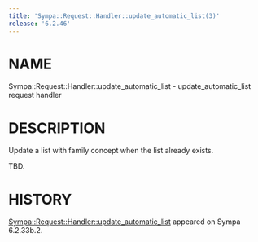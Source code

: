 ```yaml
---
title: 'Sympa::Request::Handler::update_automatic_list(3)'
release: '6.2.46'
---
```


# NAME

Sympa::Request::Handler::update\_automatic\_list -
update\_automatic\_list request handler

# DESCRIPTION

Update a list with family concept when the list already exists.

TBD.

# HISTORY

[Sympa::Request::Handler::update\_automatic\_list](./Sympa-Request-Handler-update_automatic_list.3.md) appeared on Sympa 6.2.33b.2.
